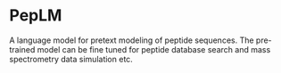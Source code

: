 # PepLM
A language model for pretext modeling of peptide sequences. The pre-trained model can be fine tuned for peptide database search and mass spectrometry data simulation etc.
